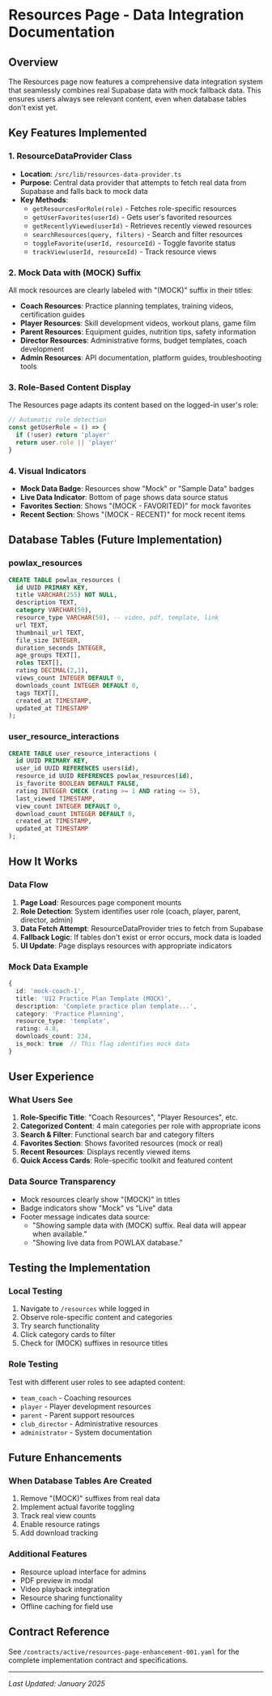 # Resources Page - Data Integration Documentation

## Overview
The Resources page now features a comprehensive data integration system that seamlessly combines real Supabase data with mock fallback data. This ensures users always see relevant content, even when database tables don't exist yet.

## Key Features Implemented

### 1. **ResourceDataProvider Class**
- **Location**: `/src/lib/resources-data-provider.ts`
- **Purpose**: Central data provider that attempts to fetch real data from Supabase and falls back to mock data
- **Key Methods**:
  - `getResourcesForRole(role)` - Fetches role-specific resources
  - `getUserFavorites(userId)` - Gets user's favorited resources
  - `getRecentlyViewed(userId)` - Retrieves recently viewed resources
  - `searchResources(query, filters)` - Search and filter resources
  - `toggleFavorite(userId, resourceId)` - Toggle favorite status
  - `trackView(userId, resourceId)` - Track resource views

### 2. **Mock Data with (MOCK) Suffix**
All mock resources are clearly labeled with "(MOCK)" suffix in their titles:
- **Coach Resources**: Practice planning templates, training videos, certification guides
- **Player Resources**: Skill development videos, workout plans, game film
- **Parent Resources**: Equipment guides, nutrition tips, safety information
- **Director Resources**: Administrative forms, budget templates, coach development
- **Admin Resources**: API documentation, platform guides, troubleshooting tools

### 3. **Role-Based Content Display**
The Resources page adapts its content based on the logged-in user's role:
```typescript
// Automatic role detection
const getUserRole = () => {
  if (!user) return 'player'
  return user.role || 'player'
}
```

### 4. **Visual Indicators**
- **Mock Data Badge**: Resources show "Mock" or "Sample Data" badges
- **Live Data Indicator**: Bottom of page shows data source status
- **Favorites Section**: Shows "(MOCK - FAVORITED)" for mock favorites
- **Recent Section**: Shows "(MOCK - RECENT)" for mock recent items

## Database Tables (Future Implementation)

### powlax_resources
```sql
CREATE TABLE powlax_resources (
  id UUID PRIMARY KEY,
  title VARCHAR(255) NOT NULL,
  description TEXT,
  category VARCHAR(50),
  resource_type VARCHAR(50), -- video, pdf, template, link
  url TEXT,
  thumbnail_url TEXT,
  file_size INTEGER,
  duration_seconds INTEGER,
  age_groups TEXT[],
  roles TEXT[],
  rating DECIMAL(2,1),
  views_count INTEGER DEFAULT 0,
  downloads_count INTEGER DEFAULT 0,
  tags TEXT[],
  created_at TIMESTAMP,
  updated_at TIMESTAMP
);
```

### user_resource_interactions
```sql
CREATE TABLE user_resource_interactions (
  id UUID PRIMARY KEY,
  user_id UUID REFERENCES users(id),
  resource_id UUID REFERENCES powlax_resources(id),
  is_favorite BOOLEAN DEFAULT FALSE,
  rating INTEGER CHECK (rating >= 1 AND rating <= 5),
  last_viewed TIMESTAMP,
  view_count INTEGER DEFAULT 0,
  download_count INTEGER DEFAULT 0,
  created_at TIMESTAMP,
  updated_at TIMESTAMP
);
```

## How It Works

### Data Flow
1. **Page Load**: Resources page component mounts
2. **Role Detection**: System identifies user role (coach, player, parent, director, admin)
3. **Data Fetch Attempt**: ResourceDataProvider tries to fetch from Supabase
4. **Fallback Logic**: If tables don't exist or error occurs, mock data is loaded
5. **UI Update**: Page displays resources with appropriate indicators

### Mock Data Example
```typescript
{
  id: 'mock-coach-1',
  title: 'U12 Practice Plan Template (MOCK)',
  description: 'Complete practice plan template...',
  category: 'Practice Planning',
  resource_type: 'template',
  rating: 4.8,
  downloads_count: 234,
  is_mock: true  // This flag identifies mock data
}
```

## User Experience

### What Users See
1. **Role-Specific Title**: "Coach Resources", "Player Resources", etc.
2. **Categorized Content**: 4 main categories per role with appropriate icons
3. **Search & Filter**: Functional search bar and category filters
4. **Favorites Section**: Shows favorited resources (mock or real)
5. **Recent Resources**: Displays recently viewed items
6. **Quick Access Cards**: Role-specific toolkit and featured content

### Data Source Transparency
- Mock resources clearly show "(MOCK)" in titles
- Badge indicators show "Mock" vs "Live" data
- Footer message indicates data source:
  - "Showing sample data with (MOCK) suffix. Real data will appear when available."
  - "Showing live data from POWLAX database."

## Testing the Implementation

### Local Testing
1. Navigate to `/resources` while logged in
2. Observe role-specific content and categories
3. Try search functionality
4. Click category cards to filter
5. Check for (MOCK) suffixes in resource titles

### Role Testing
Test with different user roles to see adapted content:
- `team_coach` - Coaching resources
- `player` - Player development resources
- `parent` - Parent support resources
- `club_director` - Administrative resources
- `administrator` - System documentation

## Future Enhancements

### When Database Tables Are Created
1. Remove "(MOCK)" suffixes from real data
2. Implement actual favorite toggling
3. Track real view counts
4. Enable resource ratings
5. Add download tracking

### Additional Features
- Resource upload interface for admins
- PDF preview in modal
- Video playback integration
- Resource sharing functionality
- Offline caching for field use

## Contract Reference
See `/contracts/active/resources-page-enhancement-001.yaml` for the complete implementation contract and specifications.

---

*Last Updated: January 2025*